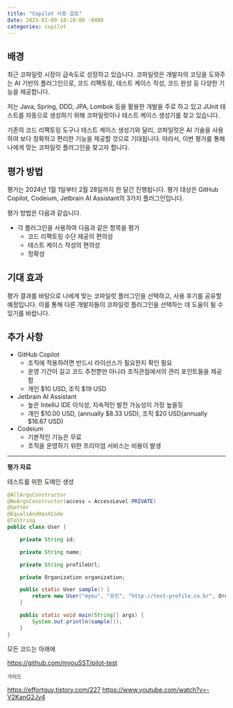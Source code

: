 ```yaml
---
title: "Copilot 사용 검토"
date: 2023-01-09 18:10:00 -0400
categories: copilot
---
```


## 배경

최근 코파일럿 시장이 급속도로 성장하고 있습니다. 코파일럿은 개발자의 코딩을 도와주는 AI 기반의 플러그인으로, 코드 리팩토링, 테스트 케이스 작성, 코드 완성 등 다양한 기능을 제공합니다.

저는 Java, Spring, DDD, JPA, Lombok 등을 활용한 개발을 주로 하고 있고 JUnit 테스트를 자동으로 생성하기 위해 코파일럿이나 테스트 케이스 생성기를 찾고 있습니다.

기존의 코드 리팩토링 도구나 테스트 케이스 생성기와 달리, 코파일럿은 AI 기술을 사용하여 보다 정확하고 편리한 기능을 제공할 것으로 기대됩니다. 따라서, 이번 평가를 통해 나에게 맞는 코파일럿 플러그인을 찾고자 합니다.

## 평가 방법

평가는 2024년 1월 1일부터 2월 28일까지 한 달간 진행됩니다. 평가 대상은 GitHub Copilot, Codeium, Jetbrain AI Assistant의 3가지 플러그인입니다.

평가 방법은 다음과 같습니다.

* 각 플러그인을 사용하여 다음과 같은 항목을 평가
    * 코드 리팩토링 수단 제공의 편의성
    * 테스트 케이스 작성의 편의성
    * 정확성

## 기대 효과

평가 결과를 바탕으로 나에게 맞는 코파일럿 플러그인을 선택하고, 사용 후기를 공유할 예정입니다. 이를 통해 다른 개발자들이 코파일럿 플러그인을 선택하는 데 도움이 될 수 있기를 바랍니다.

## 추가 사항

* GitHub Copilot
  * 조직에 적용하려면 반드시 라이선스가 필요한지 확인 필요
  * 운영 기간이 길고 코드 추천뿐만 아니라 조직관점에서의 관리 포인트들을 제공함
  * 개인 $10 USD, 조직 $19 USD
* Jetbrain AI Assistant
  * 높은 IntelliJ IDE 이식성, 지속적인 발전 가능성이 가장 높을듯
  * 개인 $10.00 USD, (annually $8.33 USD), 조직 $20 USD(annually $16.67 USD)
* Codeium
  * 기본적인 기능은 무료
  * 조직을 운영하기 위한 프리미엄 서비스는 비용이 발생



---
**평가 자료**

테스트를 위한 도메인 생성
``` java
@AllArgsConstructor
@NoArgsConstructor(access = AccessLevel.PRIVATE)
@Getter
@EqualsAndHashCode
@ToString
public class User {

    private String id;

    private String name;

    private String profileUrl;

    private Organization organization;

    public static User sample() {
        return new User("myou", "유민", "http://test-profile.co.kr", Organization.sample());
    }

    public static void main(String[] args) {
        System.out.println(sample());
    }
}
```

모든 코드는 아래에

https://github.com/myouSST/pilot-test

`가이드`

https://effortguy.tistory.com/227
https://www.youtube.com/watch?v=-V2KanG2Jy4
